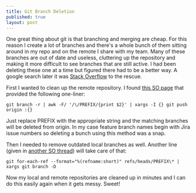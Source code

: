 ```yaml
---
title: Git Branch Deletion
published: true
layout: post
---
```


One great thing about git is that branching and merging are cheap. For this reason I create a lot of branches and there's a whole bunch of them sitting around in my repo and on the remote I share with my team. Many of these branches are out of date and useless, cluttering up the repository and making it more difficult to see branches that are still active. I had been deleting these one at a time but figured there had to be a better way. A google search later it was [Stack Overflow](http://stackoverflow.com/ "Stack Overflow") to the rescue.

First I wanted to clean up the remote repository. I found [this SO page](http://stackoverflow.com/questions/10555136/delete-multiple-remote-branches-in-git "bash - Delete multiple remote branches in git - Stack Overflow") that provided the following one-liner:

    git branch -r | awk -F/ '/\/PREFIX/{print $2}' | xargs -I {} git push origin :{}

Just replace PREFIX with the appropriate string and the matching branches will be deleted from origin. In my case feature branch names begin with Jira issue numbers so deleting a bunch using this method was a snap.

Then I needed to remove outdated local branches as well. Another line (given in [another SO thread](http://stackoverflow.com/questions/3670355/can-you-delete-multiple-branches-in-one-command-with-git "Can you delete multiple branches in one command with Git? - Stack Overflow")) will take care of that:

    git for-each-ref --format="%(refname:short)" refs/heads/PREFIX\* | xargs git branch -D

Now my local and remote repositories are cleaned up in minutes and I can do this easily again when it gets messy. Sweet!


